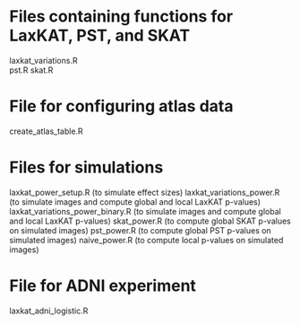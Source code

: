 # Files containing functions for LaxKAT, PST, and SKAT
laxkat_variations.R<br>
pst.R
skat.R

# File for configuring atlas data
create_atlas_table.R

# Files for simulations
laxkat_power_setup.R (to simulate effect sizes)
laxkat_variations_power.R (to simulate images and compute global and local LaxKAT p-values)
laxkat_variations_power_binary.R (to simulate images and compute global and local LaxKAT p-values)
skat_power.R (to compute global SKAT p-values on simulated images)
pst_power.R (to compute global PST p-values on simulated images)
naive_power.R (to compute local p-values on simulated images)

# File for ADNI experiment
laxkat_adni_logistic.R
